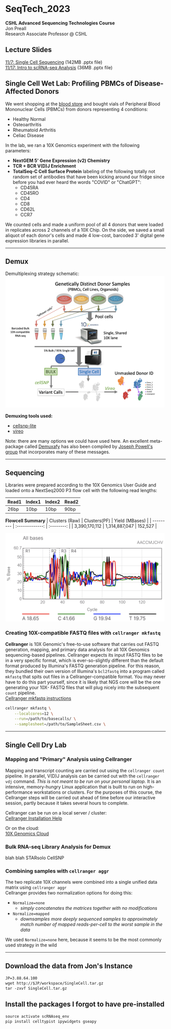 # SeqTech_2023
**CSHL Advanced Sequencing Technologies Course**  
Jon Preall  
Research Associate Professor @ CSHL

## Lecture Slides
[11/7: Single Cell Sequencing](https://www.dropbox.com/scl/fi/o2kjzpdcm5iuokdotdh3p/Preall_SeqTech_2023.pptx?rlkey=bfl3n7vw1ubz0jq93v8hr65mv&dl=0) (142MB .pptx file)  
[11/17: Intro to scRNA-seq Analysis](https://www.dropbox.com/scl/fi/yrkwawtortfgwq8hfsiyn/Intro_to_scRNAseq_2023.pptx?rlkey=we58cjp366l7z5v1yzm8vnhix&dl=0) (36MB .pptx file)

## Single Cell Wet Lab: Profiling PBMCs of Disease-Affected Donors
We went shopping at the [blood store](https://www.stemcell.com/products/product-types/primary-and-cultured-cells.html?cell_type=Whole%7C%7CMononuclear+Cells&p=2) and bought vials of Peripheral Blood Mononuclear Cells (PBMCs) from donors representing 4 conditions:  
  - Healthy Normal
  - Osteoarthritis
  - Rheumatoid Arthritis
  - Celiac Disease

In the lab, we ran a 10X Genomics experiment with the following parameters:
  -  **NextGEM 5' Gene Expression (v2) Chemistry**
  -  **TCR + BCR V(D)J Enrichment**
  -  **TotalSeq-C Cell Surface Protein** labeling of the following totally not random set of antibodies that have been kicking around our fridge since before you had ever heard the words "COVID" or "ChatGPT":
     -  CD45RA
     -  CD45RO
     -  CD4
     -  CD8
     -  CD62L
     -  CCR7

We counted cells and made a uniform pool of all 4 donors that were loaded in replicates across 2 channels of a 10X Chip. On the side, we saved a small aliquot of each donor's cells and made 4 low-cost, barcoded 3' digital gene expression libraries in parallel. 

---

## Demux
Demultiplexing strategy schematic:  
<img src="https://github.com/jpreall/SeqTech_2023/blob/main/images/Demux_schematic.png" width="500">

**Demuxing tools used:**  
- [cellsnp-lite](https://cellsnp-lite.readthedocs.io/en/latest/#)  
- [vireo](https://vireosnp.readthedocs.io/en/latest/)
  
Note: there are many options we could have used here. An excellent meta-package called [Demuxafy](https://demultiplexing-doublet-detecting-docs.readthedocs.io/en/latest/index.html) has also been compiled by [Joseph Powell's group](https://www.garvan.org.au/people/researchers/joseph-powell) that incorporates many of these messages. 

---
## Sequencing

Libraries were prepared according to the 10X Genomics User Guide and loaded onto a NextSeq2000 P3 flow cell with the following read lengths:  

| Read1 | Index1 | Index2 | Read2 |
|---|---|---|---|
|26bp|10bp|10bp|90bp|

**Flowcell Summary**
| Clusters (Raw) | Clusters(PF) | Yield (MBases) |
| --------- | :-------------: | :--------:  |
| 3,390,170,112 | 1,314,887,047 | 152,527 |

<img src="https://github.com/jpreall/SeqTech_2023/blob/main/images/base_coverage.png" width="500">

### <a name="section1">Creating 10X-compatible FASTQ files with `cellranger mkfastq`</a>
**Cellranger** is 10X Genomic's free-to-use software that carries out FASTQ generation, mapping, and primary data analysis for all 10X Genomics sequencing-based pipelines. Cellranger expects its input FASTQ files to be in a very specific format, which is ever-so-slightly different than the default format produced by Illumina's FASTQ generation pipeline.  For this reason, they bundled their own version of Illumina's `bcl2fastq` into a program called `mkfastq` that spits out files in a Cellranger-compatible format. You may never have to do this part yourself, since it is likely that NGS core will be the one generating your 10X- FASTQ files that will plug nicely into the subsequent `count` pipeline.  
[Cellranger mkfastq instructions](https://support.10xgenomics.com/single-cell-gene-expression/software/pipelines/latest/using/mkfastq)

```bash
cellranger mkfastq \
	--localcores=12 \
	--run=/path/to/basecalls/ \
	--samplesheet=/path/to/SampleSheet.csv \
```
---

## Single Cell Dry Lab


### Mapping and "Primary" Analysis using Cellranger
Mapping and transcript counting are carried out using the `cellranger count` pipeline.  In parallel, V(D)J analysis can be carried out with the `cellranger vdj` command. *This is not meant to be run on your personal laptop.* It is an intensive, memory-hungry Linux application that is built to run on high-performance workstations or clusters. For the purposes of this course, the Cellranger steps will be carried out ahead of time before our interactive session, partly because it takes several hours to complete.  

Cellranger can be run on a local server / cluster:  
[Cellranger Installation Help](https://support.10xgenomics.com/single-cell-gene-expression/software/pipelines/latest/using/tutorial_in)

Or on the cloud:  
[10X Genomics Cloud](https://www.10xgenomics.com/products/cloud-analysis)

### Bulk RNA-seq Library Analysis for Demux  
blah blah STARsolo CellSNP  

### <a name="section4"> Combining samples with `cellranger aggr`</a>
The two replicate 10X channels were combined into a single unified data matrix using `cellranger aggr`  
Cellranger provides two normalization options for doing this:  
  - `Normalize=none`
  	- *simply concatenates the matrices together with no modifications*
  - `Normalize=mapped`
  	- *downsamples more deeply sequenced samples to approximately match number of mapped reads-per-cell to the worst sample in the data*

We used `Normalize=none` here, because it seems to be the most commonly used strategy in the wild

---
## Download the data from Jon's Instance
```
JP=3.88.64.100
wget http://$JP/workspace/SingleCell.tar.gz
tar -zxvf SingleCell.tar.gz
```

## Install the packages I forgot to have pre-installed
```
source activate scRNAseq_env
pip install celltypist ipywidgets gseapy
```
  
